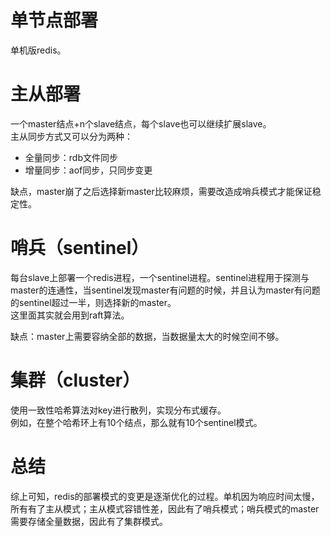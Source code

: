# 单节点部署
单机版redis。
# 主从部署
一个master结点+n个slave结点，每个slave也可以继续扩展slave。  
主从同步方式又可以分为两种：
* 全量同步：rdb文件同步
* 增量同步：aof同步，只同步变更

缺点，master崩了之后选择新master比较麻烦，需要改造成哨兵模式才能保证稳定性。
# 哨兵（sentinel）
每台slave上部署一个redis进程，一个sentinel进程。sentinel进程用于探测与master的连通性，当sentinel发现master有问题的时候，并且认为master有问题的sentinel超过一半，则选择新的master。  
这里面其实就会用到raft算法。

缺点：master上需要容纳全部的数据，当数据量太大的时候空间不够。

# 集群（cluster）
使用一致性哈希算法对key进行散列，实现分布式缓存。  
例如，在整个哈希环上有10个结点，那么就有10个sentinel模式。

# 总结
综上可知，redis的部署模式的变更是逐渐优化的过程。单机因为响应时间太慢，所有有了主从模式；主从模式容错性差，因此有了哨兵模式；哨兵模式的master需要存储全量数据，因此有了集群模式。

